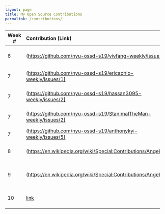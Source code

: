 ```yaml
---
layout: page
title: My Open Source Contributions
permalink: /contributions/
---
```


<!-- 
Type of the contribution should be "Wikipedia edit", "OpenStreet Map feature", "Documentation", "Course website", "Blog", 
"Browse Add-on", etc. 

The descriptioin should include a brief summary of what you did. 

Replace the first row with your contribution. 

--> 





| Week #       | Contribution (Link)  | Type  | Description | 
|---|:---|:---|:---| 
|  6   | (https://github.com/nyu-ossd-s19/vivfang-weekly/issues/1)    | course blog    |   I fixed a spelling error  |
|  7  | (https://github.com/nyu-ossd-s19/ericachio-weekly/issues/1]    | course blog    |  fixed a spelling error    |
|  7   | (https://github.com/nyu-ossd-s19/hassan3095-weekly/issues/2]    | course blog    |  fixed a spelling error  |
|  7   | (https://github.com/nyu-ossd-s19/StanimalTheMan-weekly/issues/2]  | course blog  | Suggested standard format |
|  7   | (https://github.com/nyu-ossd-s19/anthonykyi-weekly/issues/5]    | course blog   | Spelling error    |
| 8   | (https://en.wikipedia.org/wiki/Special:Contributions/AngelinaU] | wikipedia | small fix link, added a link |
| 9 | (https://en.wikipedia.org/wiki/Special:Contributions/AngelinaU] | wikipedia | enhanced translation from spanish |
| 10 | [link](https://github.com/Idered/Editr.js/issues/36) | Idered/Editr.js | made an issue of broekn link |
